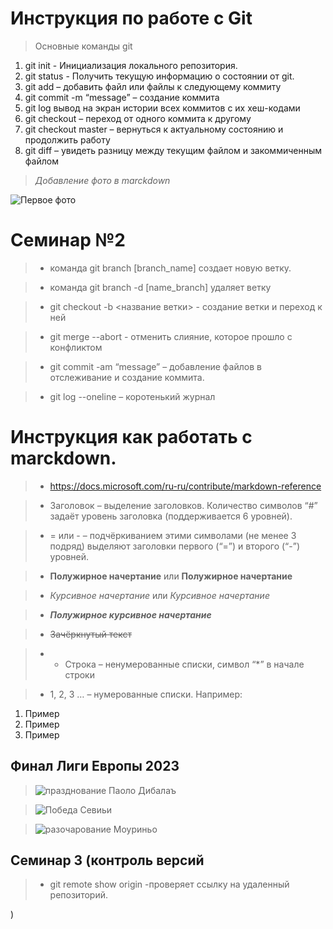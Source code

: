# Инструкция по работе с Git

> Основные команды git

1. git init  - Инициализация локального репозитория. 
2. git status - Получить текущую информацию о состоянии от git. 
3. git add – добавить файл или файлы к следующему коммиту
4. git commit -m “message” – создание коммита
5. git log вывод на экран истории всех коммитов с их хеш-кодами
6. git checkout – переход от одного коммита к другому
7. git checkout master – вернуться к актуальному состоянию и продолжить работу
8. git diff – увидеть разницу между текущим файлом и закоммиченным файлом

> *Добавление фото в marckdown*

![Первое фото](https://sun6-23.userapi.com/s/v1/if1/cjfZXJWtkcvq69VicL_dug1XxJsv127Rrj5zIttyK8aYxS1dGeJfolp_JjcCYTcl_z_anvvL.jpg?size=1105x1105&quality=96&crop=45,0,1105,1105&ava=1)


# Семинар №2

> * команда git branch [branch_name] создает новую ветку.

> * команда git branch -d [name_branch] удаляет ветку 

> * git checkout  -b <название ветки> - создание ветки и переход к ней

> * git merge --abort - отменить слияние, которое прошло с конфликтом

> * git commit -am “message” – добавление файлов в отслеживание и       создание коммита.

 > * git log --oneline – коротенький журнал

# Инструкция как работать с marckdown.

> * https://docs.microsoft.com/ru-ru/contribute/markdown-reference

> *  Заголовок – выделение заголовков. Количество символов “#” задаёт уровень заголовка  (поддерживается 6 уровней).

> * = или - – подчёркиванием этими символами (не менее 3 подряд) выделяют заголовки  первого (“=”) и второго (“-”) уровней.

> * **Полужирное начертание** или __Полужирное начертание__

> * *Курсивное начертание* или _Курсивное начертание_

> * ***Полужирное курсивное начертание*** 

> * ~~Зачёркнутый текст~~
 
> * * Строка – ненумерованные списки, символ “*” в начале строки

> * 1, 2, 3 … – нумерованные списки. Например:
   1. Пример
   2. Пример
   3. Пример

## Финал Лиги Европы 2023 

> ![празднование Паоло Дибалаъ](https://s74794.cdn.ngenix.net/m/eafd/6514/2b3c/42a7/a5a0/e552/e43e/da50/1600_1000_max.jpeg)

> ![Победа Севиьи](https://smartgambling.ru/storage/app/media/uploaded-files/sevchmleg.jpg)


> ![разочарование Моуриньо](https://cdnn21.img.ria.ru/images/07e7/06/01/1875439889_386:49:2824:1420_1920x0_80_0_0_bdac26c483595a36cec3379de8121fad.jpg)


## Семинар 3 (контроль версий

> * git remote show origin -проверяет ссылку на удаленный репозиторий. 

)